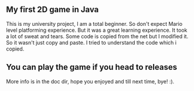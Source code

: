 ## My first 2D game in Java

This is my university project, I am a total beginner. So don't expect Mario level platforming experience.
But it was a great learning experience. It took a lot of sweat and tears.
Some code is copied from the net but I modified it. So it wasn't just copy and paste.
I tried to understand the code which i copied.

## You can play the game if you head to releases

More info is in the doc dir, hope you enjoyed and till next time, bye! :).
